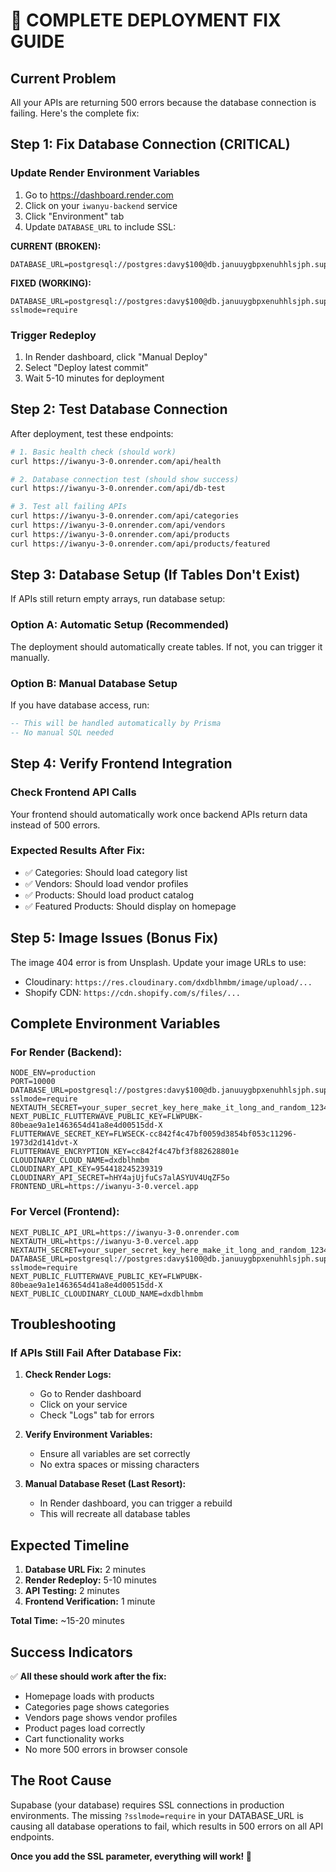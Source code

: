 # 🔧 COMPLETE DEPLOYMENT FIX GUIDE

## Current Problem
All your APIs are returning 500 errors because the database connection is failing. Here's the complete fix:

## Step 1: Fix Database Connection (CRITICAL)

### Update Render Environment Variables
1. Go to https://dashboard.render.com
2. Click on your `iwanyu-backend` service
3. Click "Environment" tab
4. Update `DATABASE_URL` to include SSL:

**CURRENT (BROKEN):**
```
DATABASE_URL=postgresql://postgres:davy$100@db.januuygbpxenuhhlsjph.supabase.co:5432/postgres
```

**FIXED (WORKING):**
```
DATABASE_URL=postgresql://postgres:davy$100@db.januuygbpxenuhhlsjph.supabase.co:5432/postgres?sslmode=require
```

### Trigger Redeploy
1. In Render dashboard, click "Manual Deploy"
2. Select "Deploy latest commit"
3. Wait 5-10 minutes for deployment

## Step 2: Test Database Connection

After deployment, test these endpoints:

```bash
# 1. Basic health check (should work)
curl https://iwanyu-3-0.onrender.com/api/health

# 2. Database connection test (should show success)
curl https://iwanyu-3-0.onrender.com/api/db-test

# 3. Test all failing APIs
curl https://iwanyu-3-0.onrender.com/api/categories
curl https://iwanyu-3-0.onrender.com/api/vendors
curl https://iwanyu-3-0.onrender.com/api/products
curl https://iwanyu-3-0.onrender.com/api/products/featured
```

## Step 3: Database Setup (If Tables Don't Exist)

If APIs still return empty arrays, run database setup:

### Option A: Automatic Setup (Recommended)
The deployment should automatically create tables. If not, you can trigger it manually.

### Option B: Manual Database Setup
If you have database access, run:
```sql
-- This will be handled automatically by Prisma
-- No manual SQL needed
```

## Step 4: Verify Frontend Integration

### Check Frontend API Calls
Your frontend should automatically work once backend APIs return data instead of 500 errors.

### Expected Results After Fix:
- ✅ Categories: Should load category list
- ✅ Vendors: Should load vendor profiles  
- ✅ Products: Should load product catalog
- ✅ Featured Products: Should display on homepage

## Step 5: Image Issues (Bonus Fix)

The image 404 error is from Unsplash. Update your image URLs to use:
- Cloudinary: `https://res.cloudinary.com/dxdblhmbm/image/upload/...`
- Shopify CDN: `https://cdn.shopify.com/s/files/...`

## Complete Environment Variables

### For Render (Backend):
```env
NODE_ENV=production
PORT=10000
DATABASE_URL=postgresql://postgres:davy$100@db.januuygbpxenuhhlsjph.supabase.co:5432/postgres?sslmode=require
NEXTAUTH_SECRET=your_super_secret_key_here_make_it_long_and_random_123456789
NEXT_PUBLIC_FLUTTERWAVE_PUBLIC_KEY=FLWPUBK-80beae9a1e1463654d41a8e4d00515dd-X
FLUTTERWAVE_SECRET_KEY=FLWSECK-cc842f4c47bf0059d3854bf053c11296-1973d2d141dvt-X
FLUTTERWAVE_ENCRYPTION_KEY=cc842f4c47bf3f882628801e
CLOUDINARY_CLOUD_NAME=dxdblhmbm
CLOUDINARY_API_KEY=954418245239319
CLOUDINARY_API_SECRET=hHY4ajUjfuCs7alASYUV4UqZF5o
FRONTEND_URL=https://iwanyu-3-0.vercel.app
```

### For Vercel (Frontend):
```env
NEXT_PUBLIC_API_URL=https://iwanyu-3-0.onrender.com
NEXTAUTH_URL=https://iwanyu-3-0.vercel.app
NEXTAUTH_SECRET=your_super_secret_key_here_make_it_long_and_random_123456789
DATABASE_URL=postgresql://postgres:davy$100@db.januuygbpxenuhhlsjph.supabase.co:5432/postgres?sslmode=require
NEXT_PUBLIC_FLUTTERWAVE_PUBLIC_KEY=FLWPUBK-80beae9a1e1463654d41a8e4d00515dd-X
NEXT_PUBLIC_CLOUDINARY_CLOUD_NAME=dxdblhmbm
```

## Troubleshooting

### If APIs Still Fail After Database Fix:

1. **Check Render Logs:**
   - Go to Render dashboard
   - Click on your service
   - Check "Logs" tab for errors

2. **Verify Environment Variables:**
   - Ensure all variables are set correctly
   - No extra spaces or missing characters

3. **Manual Database Reset (Last Resort):**
   - In Render dashboard, you can trigger a rebuild
   - This will recreate all database tables

## Expected Timeline

1. **Database URL Fix:** 2 minutes
2. **Render Redeploy:** 5-10 minutes  
3. **API Testing:** 2 minutes
4. **Frontend Verification:** 1 minute

**Total Time:** ~15-20 minutes

## Success Indicators

✅ **All these should work after the fix:**
- Homepage loads with products
- Categories page shows categories
- Vendors page shows vendor profiles
- Product pages load correctly
- Cart functionality works
- No more 500 errors in browser console

## The Root Cause

Supabase (your database) requires SSL connections in production environments. The missing `?sslmode=require` in your DATABASE_URL is causing all database operations to fail, which results in 500 errors on all API endpoints.

**Once you add the SSL parameter, everything will work! 🎉**
